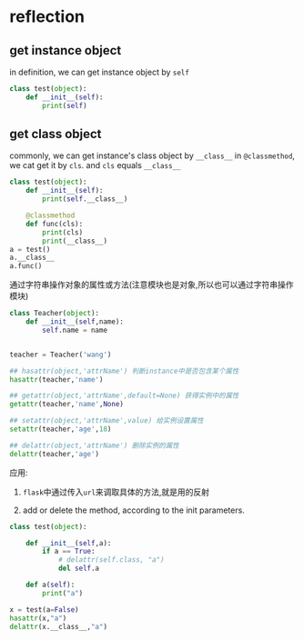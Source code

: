 # reflection



## get instance object

in definition, we can get instance object by `self`

```python
class test(object):
    def __init__(self):
        print(self)
```

## get class object
commonly, we can get instance's class object by `__class__`
in `@classmethod`, we cat get it by `cls`. and `cls` equals `__class__`
```python
class test(object):
    def __init__(self):
        print(self.__class__)

    @classmethod
    def func(cls):
        print(cls)
        print(__class__)
a = test()
a.__class__
a.func()
```










通过字符串操作对象的属性或方法(注意模块也是对象,所以也可以通过字符串操作模块)


```python
class Teacher(object):
    def __init__(self,name):
        self.name = name


teacher = Teacher('wang')

## hasattr(object,'attrName') 判断instance中是否包含某个属性
hasattr(teacher,'name')

## getattr(object,'attrName',default=None) 获得实例中的属性
getattr(teacher,'name',None)

## setattr(object,'attrName',value) 给实例设置属性
setattr(teacher,'age',18)

## delattr(object,'attrName') 删除实例的属性
delattr(teacher,'age')

```





应用:

1. `flask`中通过传入`url`来调取具体的方法,就是用的反射

2. add or delete the method, according to the init parameters.


```python
class test(object):

    def __init__(self,a):
        if a == True:
            # delattr(self.class, "a")
            del self.a

    def a(self):
        print("a")

x = test(a=False)
hasattr(x,"a")
delattr(x.__class__,"a")

```
